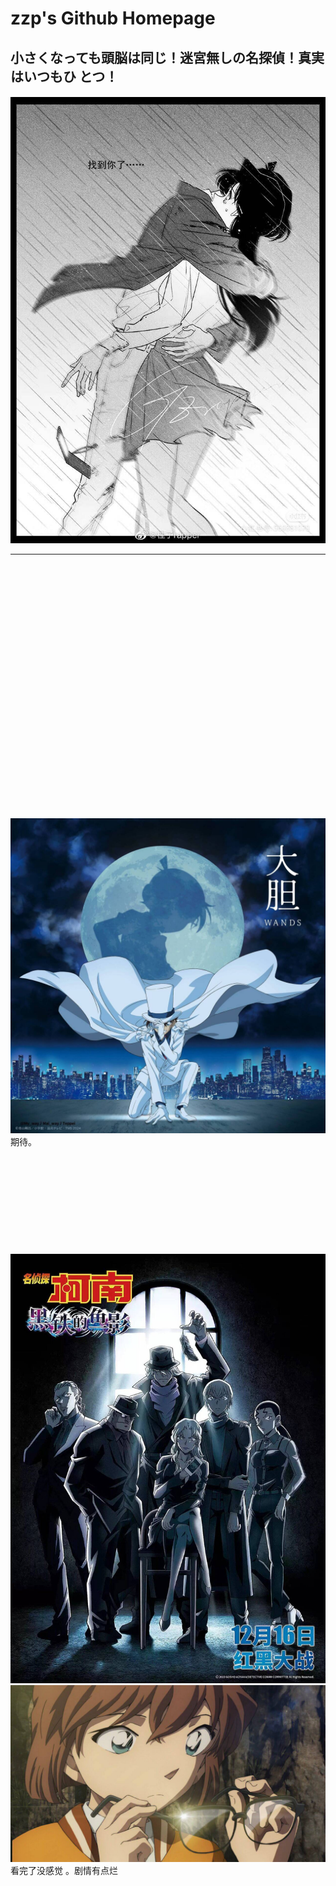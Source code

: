 # zzp's Github Homepage  


## 	      


## 小さくなっても頭脳は同じ！迷宮無しの名探偵！真実はいつもひ  とつ！   


####   
![这是一个图片](./1.jpg)
	
***


​	
​	
​	
​	
​	
​	
​	
​	
​	
​	
​	
​	
​	
​	
​	
​	
​	
​	
​	
​	
​	
​	
​	
​	
![这是一个图片](./6.jpg)  
期待。
​	
​	
​	
​	
​	
​	
​	
​	
​	
​	
​	
![这是一个图片](./7.jpg)  
![这是一个图片](./8.jpg)
看完了没感觉 。剧情有点烂
